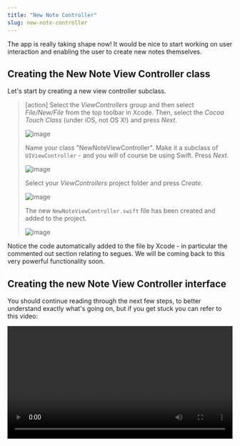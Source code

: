 ```yaml
---
title: "New Note Controller"
slug: new-note-controller
---
```


The app is really taking shape now! It would be nice to start working on user interaction and enabling the user to create new notes themselves.

## Creating the New Note View Controller class

Let's start by creating a new view controller subclass.

> [action]
> Select the *ViewControllers* group and then select *File/New/File* from the top toolbar in Xcode. Then, select the *Cocoa Touch Class* (under iOS, not OS X!) and press *Next*.
>
> ![image](new_controller_1.png)
>
> Name your class "NewNoteViewController". Make it a subclass of `UIViewController` - and you will of course be using Swift. Press *Next*.
>
> ![image](new_controller_2.png)
>
> Select your *ViewControllers* project folder and press *Create*.
>
> ![image](new_controller_3.png)
>
> The new `NewNoteViewController.swift` file has been created and added to the project.
>
> ![image](new_controller_4.png)

Notice the code automatically added to the file by Xcode - in particular the commented out section relating to segues. We will be coming back
to this very powerful functionality soon.

## Creating the new Note View Controller interface

You should continue reading through the next few steps, to better understand exactly what's going on, but if you get stuck you can refer to this video:

<video width="100%" controls>
  <source src="https://s3.amazonaws.com/mgwu-misc/SA2015/AddViewControllerAndSetUpNavigation.mp4" type="video/mp4">

Now let's connect the new view controller to `Main.storyboard` so users can create their own notes.

> [action]
>
> 1. Open `Main.storyboard` and drag in a `View Controller` from the object library.  
> 2. Assign *Custom Class* identifier to *NewNoteViewController* so it'll use the Swift file we just created above. This should also change this view controller's name to "New Note View Controller" in the *Document Outline*.
>
> ![image](new_controller_5.png)

## Navigation

Now let's give our navigation bar on the *NotesViewController* a title and insert an add button to allow users to create a new note. When this button is pressed the app will navigate to our *NewNoteViewController*.

> [action]
> Select *NotesViewController* in Interface Builder, then select the `Navigation Item`, ensure you have the *Attributes Inspector* open, and change the name in the *Title* field to "Dashboard".

>
> ![image](navigation_item_1.png)
>
> 1. Find `Bar Button Item` in the *Objects Library*.
> 2. Drag this new bar button item to the top left of the navigation item in your Dashboard.
> 3. Select this newly created bar button item and change the *Identifier* to *Add*.
>
> ![image](navigation_item_2.png)

Great! Now how do we connect the *Add* button to the *NewNoteViewController*?  

Segue to the rescue!

## Segues

A segue is a smooth transition. (Pronounced SEG-way, to avoid that awkward interview moment.) Segues allow you to easily create transitions from one view controller to another. You will be happy to know they are nice and easy to use.

Let's try one out right now and connect our '+' button to the *NewNoteViewController*.

> [action]
> Select the *Add* Bar Button Item then *Ctrl-Drag* this to the *NewNoteViewController*.
>
> ![image](add_create_segue_1.png)

You will be presented with an additional dialog of segue types: for now we are going to use *Show*.  This will push the *NewNoteViewController* to the top of the navigation stack.

![image](action_segue_1.png)

It's useful to add an *Identifier* to our segue. It comes in handy when you want to perform actions based upon the segue identifier, like Save, Add, or Delete.

Let's add an identifier to our new segue.

> [action]
> 1. Select the segue.
> 2. Open the *Attributes Inspector* and set the segue's identifier to *Add*
>
> ![image](add_segue_identifier.png)
>

Feel free to move your controllers around your storyboard so everything lines up just how you like it :)

OK, time to Run the App!

Wooo Hoo! You can select the + and the app will now *segue* into our new note view controller.

![image](screen_dashboard.png) ![image](screen_new_note.png)

## New Note Navigation Options

Let's add some traditional navigation options to our *NewNoteViewController*. What actions would a user typically want to do?
Well....

- Cancel
- Save

Those look like a good start.  See if you can implement the following by yourself:

> [action]
>
> 1. Add a `Navigation Item` from the Object library to the *NewNoteViewController* in Interface Builder
> 2. Change the name of the *NewNoteViewController* in Interface Builder "Add New Note"
> 3. Add a *Cancel* `Bar Button Item` on the left hand side of the bar.
> 4. Add a *Save* `Bar Button Item` on the right hand side of the bar.

Here's a possible solution:

> [solution]
> You need to set the button identifiers.
>
This should look as follows:
>
> ![image](new_note_bar.png)
>

Awesome! You have some buttons ready. But what should they be connected to?

Well, you could create some new methods for each action in the *NewNoteViewController*. However, we are going to look at using *unwindToSegue* to
help manage our navigation stack, centralize our action functions, and reduce code.

## What is unwindToSegue

As the name suggests, it will 'unwind' the current stack. Remember when our *NewNoteViewController* was moved to the front after we pressed the + button? This will perform the opposite and return our root *NotesViewController* to the front. A segue will be used to transition between scenes. We can use the segue identifier to let us know which actions we need to perform.

Let's add this function and segue our new bar button items.

> [action]
> Open `NotesViewController.swift` and add the following function to the class.
>
    @IBAction func unwindToSegue(segue: UIStoryboardSegue) {
>
        if let identifier = segue.identifier {
            print("Identifier \(identifier)")
        }
    }
>
>
Now drag both the *Cancel* and *Save* bar buttons in *NewNoteViewController* to the *Exit* Icon.  You will be presented with a popup to select the `IBAction` to connect to.
>
> ![image](unwind_connection_baritems.png)
> ![image](popup_unwindtosegue.png)

You should now see the segues in the `Notes View Controller` outline.

![image](unwind_segue_selection.png)

> [action]
> Select the first segue in the list. This will be the *Cancel* `Bar Button Item` connection.
> Open the *Attributes Inspector* and set the identifier to 'Cancel'.
> Select the next segue in the list and give it an identifier of 'Save'.

Run your App!

Go ahead and click the *Add* button to add a new note. Then hit *cancel*. Click add again, then hit *save.*  Then take a look at your console output in the debug window.
You can see we now know which buttons are being pressed! It's good to get a feel for the flow of your app.

![image](debug_identifiers.png)

When the user hits *Cancel* we don't really need to do anything. However, when they *Save*, we want to add a new Note.  Before we tackle user
input, let's ensure our process to save works.

## Creating Data

First of all, we are going to create a new note in our *NewNoteViewController*. We will do this in our `prepareForSegue` function. This code block was auto-generated by Xcode and commented out.

> [action]
> Open `NewNoteViewController.swift`.
> 1. Add a variable to the class to hold our new Note.
> 2. Uncomment the `prepareForSegue` function and set up a dummy Note with a little bit of content.
> Hint: Look at `viewDidLoad` in *NotesViewController* to see this process.

Here's a possible solution:

> [solution]
> Adding a note variable:
>
    class NewNoteViewController: UIViewController {
        var currentNote: Note?
>
> Creating a new note and populating with dummy content:
>
    override func prepareForSegue(segue: UIStoryboardSegue, sender: AnyObject?) {
        // Get the new view controller using segue.destinationViewController.
        // Pass the selected object to the new view controller.
>
        currentNote = Note()
        currentNote!.title   = "Super Simple New Note"
        currentNote!.content = "Yet More Content"
    }
>

## Saving Data

Great. Now whenever you navigate to *Add New Note*, a new note will be created. However, once you exit this controller the note will be lost and forgotten about. We need something to grab this note data and save it when the user presses the *Save* button.
We've already seen that we are alerted through our `unwindSegue` when the *Add* action is performed. So let's look there.

> [action]
> Open `NotesViewController.swift` and locate the `unwindToSegue` function.  Modify your code as follows:
>
if let identifier = segue.identifier {
>  
      do {
        let realm = try Realm()
>    
        switch identifier {
>    
        case "Save":
          // 1
          let source = segue.sourceViewController as! NewNoteViewController
          try realm.write() {
            realm.add(source.currentNote!)
          }
>    
        default:
          print("No one loves \(identifier)")
>    
        }
>    
        // 2
        notes = realm.objects(Note).sorted("modificationDate", ascending: false)
      } catch {
        print("handle error")
      }
    }

You are using a switch statement here, and I know what you're thinking. Normally for only one case, you would use an `if` statement, right? However, we will be expanding this `switch` statement with additional use cases.
As it stands, we have just added support for our *Save Action*.

Take a look at the numbered comments in the code. Here's what they mean:
1. We need to grab a reference to the outgoing controller, which in this case is our *NewNoteViewController*. We do this to gain access to the `currentNote` variable that holds the new Note object.
2. Realm allows for advanced sorting and query functionality for its stored objects. Previously, we just grabbed all note objects without any regard for order. This change makes the app more useful and orders by the most recent `modificationDate`.

Before you run the app, let's tidy up the `viewDidLoad()` function in *NotesViewController*. Previously, you added test code to create a new Note every time the app is run.  Time to tidy this code up now.

> [action]
> Modify your `viewDidLoad()` method to read as follows:
>
      override func viewDidLoad() {
        super.viewDidLoad()
        tableView.dataSource = self
>
        do {
          let realm = try Realm()
          notes = realm.objects(Note).sorted("modificationDate", ascending: false)
        } catch {
          print("handle error")
        }
      }
>

Run the app! You will notice it's still filled with all the previously added notes - time to reset everything.

> [action]
> With the simulator in focus, select *iOS Simulator\Reset Content and Settings...* then quit the simulator.

Run the app again! This time your table view should be empty.

> [action]
> Select *Add* and then *Save*.

Woo hoo, the app should now return to the Dashboard and you will see the note has been added. Good work.

## Adding the Table View Delegate

We touched upon the table view delegate in the *Introduction To Table Views* chapter, but we didn't implement it at the time as it wasn't required at that point. However, now would be a great time to add an `extension` to the *NotesViewController* to implement this delegate so we can handle editing of an existing row or deletion of a row.

> [action]
> Open `NotesViewController.swift` and add the following code to the end of your file:
>
extension NotesViewController {
>
      override func tableView(tableView: UITableView, didSelectRowAtIndexPath indexPath: NSIndexPath) {
        //1
        //selectedNote = notes[indexPath.row]    
>
        // 2
        //self.performSegueWithIdentifier("ShowExistingNote", sender: self)    
      }
>      
      // 3
      override func tableView(tableView: UITableView, canEditRowAtIndexPath indexPath: NSIndexPath) -> Bool {
        return true
      }
>      
      // 4
      override func tableView(tableView: UITableView, commitEditingStyle editingStyle: UITableViewCellEditingStyle, forRowAtIndexPath indexPath: NSIndexPath) {
        if editingStyle == .Delete {
          let note = notes[indexPath.row] as Object
>          
          do {
            let realm = try Realm()
            try realm.write() {
              realm.delete(note)
            }
>           
            notes = realm.objects(Note).sorted("modificationDate", ascending: false)
          } catch {
            print("handle error")
          }
        }
      }
>      
    }

So what is going on here? Remember you can Alt-Click on a function to quickly get an overview of what it does.

The first function informs us that a row has been selected. You will notice these lines have been commented out.

*Comment Review*

1. When a note has been selected, we want to assign this note to a variable for easy access. When a row is selected, the row index is passed as a parameter so we can grab the correct note object using the subscript syntax.

2. We will be performing a segue to a *NoteDisplayViewController* (you will add this soon) that will display the selected note.

> [action]
> Can you add a `selectedNote` variable to the class to store the selected Note?
> **Hint** you need to uncomment the first commented line so the `selectedNote` can be assigned.

Before you set up the Note Display View Controller, let's look at 3 and 4.

3. This function is used to check if a row can be edited. In our app we would always like this behavior, so it will always return true.
4. This function is activated when you left swipe your table view to enter edit mode and are presented with the option to *Delete* the selected row.

## Setting The Delegate

Finally, lets set the delegate.

> [action]
> See if you can add the `delegate` yourself. It's very similar to setting the `dataSource` and can come straight after this code.

Here's the solution:

> [solution]
> Add the new line below where you assigned the `dataSource` in the `viewDidLoad` function:
>
    tableView.dataSource = self
    tableView.delegate = self

Great! Your Notes app has progressed nicely. You can now perform note management actions and have implemented the table view delegate.  

Time to move on and create a new controller to display the contents of a note and allow us to modify the contents.

